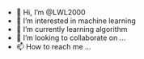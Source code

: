 - 👋 Hi, I’m @LWL2000
- 👀 I’m interested in machine learning
- 🌱 I’m currently learning algorithm
- 💞️ I’m looking to collaborate on ...
- 📫 How to reach me ...

<!---
LWL2000/LWL2000 is a ✨ special ✨ repository because its `README.md` (this file) appears on your GitHub profile.
You can click the Preview link to take a look at your changes.
--->
